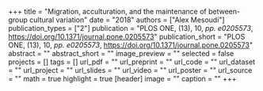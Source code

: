 +++
title = "Migration, acculturation, and the maintenance of between-group cultural variation"
date = "2018"
authors = ["Alex Mesoudi"]
publication_types = ["2"]
publication = "PLOS ONE, (13), 10, _pp. e0205573_, https://doi.org/10.1371/journal.pone.0205573"
publication_short = "PLOS ONE, (13), 10, _pp. e0205573_, https://doi.org/10.1371/journal.pone.0205573"
abstract = ""
abstract_short = ""
image_preview = ""
selected = false
projects = []
tags = []
url_pdf = ""
url_preprint = ""
url_code = ""
url_dataset = ""
url_project = ""
url_slides = ""
url_video = ""
url_poster = ""
url_source = ""
math = true
highlight = true
[header]
image = ""
caption = ""
+++
